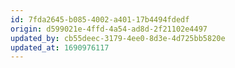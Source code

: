 ```yaml
---
id: 7fda2645-b085-4002-a401-17b4494fdedf
origin: d599021e-4ffd-4a54-ad8d-2f21102e4497
updated_by: cb55deec-3179-4ee0-8d3e-4d725bb5820e
updated_at: 1690976117
---
```


